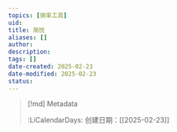 ```yaml
---
topics: [效率工具]
uid: 
title: 简悦
aliases: []
author: 
description: 
tags: []
date-created: 2025-02-23
date-modified: 2025-02-23
status: 
---
```


> [!md] Metadata
>
>
> :LiCalendarDays: 创建日期：[[2025-02-23]]
